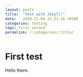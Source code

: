 ```yaml
---
layout: posts
title:  "Test with Jekyll!"
date:   2020-11-04 23:31:16 +0100
categories: testing
tags: first second
permalink: /:categories/:title/
---
```


# First test

Hello there.

